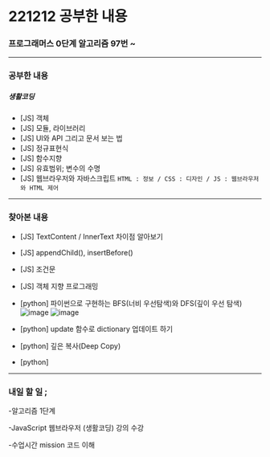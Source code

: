 # 221212 공부한 내용

### 프로그래머스 0단계 알고리즘 97번 ~



---------------------

### 공부한 내용

##### 생활코딩

- [JS] 객체
- [JS] 모듈, 라이브러리
- [JS] UI와 API 그리고 문서 보는 법
- [JS] 정규표현식
- [JS] 함수지향
- [JS] 유효범위; 변수의 수명
- [JS] 웹브라우저와 자바스크립트
``` HTML : 정보 / CSS : 디자인 / JS : 웹브라우저와 HTML 제어 ```

---------------------

### 찾아본 내용

- [JS] TextContent / InnerText 차이점 알아보기
- [JS] appendChild(), insertBefore()
- [JS] 조건문
- [JS] 객체 지향 프로그래밍
- [python] 파이썬으로 구현하는 BFS(너비 우선탐색)와 DFS(깊이 우선 탐색)
![image](https://upload.wikimedia.org/wikipedia/commons/5/5d/Breadth-First-Search-Algorithm.gif)
![image](https://upload.wikimedia.org/wikipedia/commons/7/7f/Depth-First-Search.gif)

- [python] update 함수로 dictionary 업데이트 하기
- [python] 깊은 복사(Deep Copy)
- [python] 

--------------------------------


### 내일 할 일 ;

-알고리즘 1단계

-JavaScript 웹브라우저 (생활코딩) 강의 수강

-수업시간 mission 코드 이해
